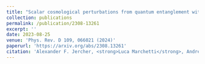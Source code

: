 ```yaml
---
title: "Scalar cosmological perturbations from quantum entanglement within Lorentzian quantum gravity"
collection: publications
permalink: /publication/2308-13261
excerpt: ''
date: 2023-08-25
venue: 'Phys. Rev. D 109, 066021 (2024)'
paperurl: 'https://arxiv.org/abs/2308.13261'
citation: 'Alexander F. Jercher, <strong>Luca Marchetti</strong>, Andreas G. A. Pithis. (2023). &quot;Scalar cosmological perturbations from quantum entanglement within Lorentzian quantum gravity.&quot;'
---
```

